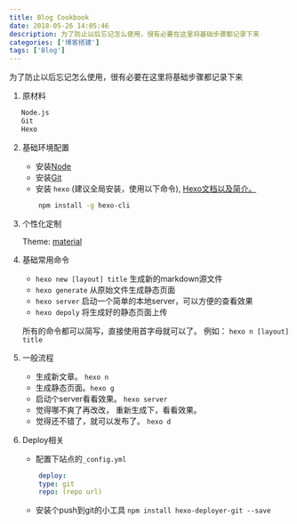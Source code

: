 ```yaml
---
title: Blog Cookbook
date: 2018-05-26 14:05:46
description: 为了防止以后忘记怎么使用，很有必要在这里将基础步骤都记录下来
categories: ['博客搭建']
tags: ['Blog']
---
```

为了防止以后忘记怎么使用，很有必要在这里将基础步骤都记录下来
1. 原材料
``` bash
   Node.js
   Git
   Hexo
```
2. 基础环境配置
    
    - 安装[Node](https://nodejs.org/en/download/)
    - 安装[Git](https://git-scm.com/downloads)
    - 安装 `hexo` (建议全局安装，使用以下命令), [Hexo文档以及简介。](https://hexo.io/docs/)
    ``` bash
        npm install -g hexo-cli
    ```

3. 个性化定制

    Theme: [material](https://material.viosey.com/)

4. 基础常用命令
    
    - `hexo new [layout] title` 生成新的markdown源文件
    - `hexo generate` 从原始文件生成静态页面
    - `hexo server` 启动一个简单的本地server，可以方便的查看效果
    - `hexo depoly` 将生成好的静态页面上传

    所有的命令都可以简写，直接使用首字母就可以了。 例如： `hexo n [layout] title`

5. 一般流程
    
    - 生成新文章。 `hexo n`
    - 生成静态页面。`hexo g`
    - 启动个server看看效果。 `hexo server`
    - 觉得哪不爽了再改改， 重新生成下，看看效果。
    - 觉得还不错了，就可以发布了。 `hexo d`

6. Deploy相关

    - 配置下站点的`_config.yml`
    ```yml
        deploy:
        type: git
        repo: (repo url)
    ```
    - 安装个push到git的小工具 `npm install hexo-deployer-git --save`